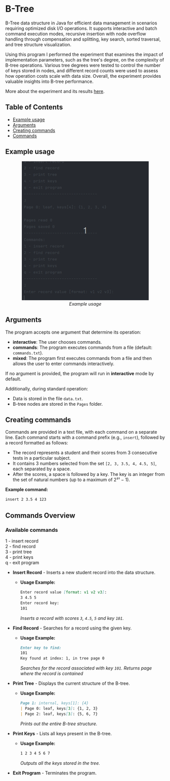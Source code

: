 # B-Tree
B-Tree data structure in Java for efficient data management in scenarios requiring optimized disk I/O operations. It supports interactive and batch command execution modes, recursive insertion with node overflow handling through compensation and splitting, 
key search, sorted traversal, and tree structure visualization.

Using this program I performed the experiment that examines the impact of implementation parameters, 
such as the tree's degree, on the complexity of B-tree operations. 
Various tree degrees were tested to control the number of keys stored in nodes,
and different record counts were used to assess how operation costs scale with data size.
Overall, the experiment provides valuable insights into B-tree performance. 

More about the experiment and its results [here](BTree-report.pdf).

## Table of Contents

- [Example usage](#example-usage)
- [Arguments](#arguments)
- [Creating commands](#creating-commands)
- [Commands](#commands)

## Example usage

<div align="center">
  <img src="assets/btree_example.gif" alt="B-Tree Demo" width="400">
  <br>
  <em>Example usage</em>
</div>

## Arguments

The program accepts one argument that determine its operation:

- **interactive**: The user chooses commands.
- **commands**: The program executes commands from a file (default: `commands.txt`).
- **mixed**: The program first executes commands from a file and then allows the user to enter commands interactively.

If no argument is provided, the program will run in **interactive** mode by default.

Additionally, during standard operation:
- Data is stored in the file `data.txt`.
- B-tree nodes are stored in the `Pages` folder.

## Creating commands

Commands are provided in a text file, with each command on a separate line. Each command starts with a command prefix (e.g., `insert`), followed by a record formatted as follows:

- The record represents a student and their scores from 3 consecutive tests in a particular subject.
- It contains 3 numbers selected from the set `[2, 3, 3.5, 4, 4.5, 5]`, each separated by a space.
- After the scores, a space is followed by a key. The key is an integer from the set of natural numbers (up to a maximum of 2³¹ − 1).

**Example command:**
```md
insert 2 3.5 4 123
```

## Commands Overview

### Available commands
1 - insert record\
2 - find record\
3 - print tree\
4 - print keys\
q - exit program


- **Insert Record** - Inserts a new student record into the data structure.
  - **Usage Example:**
    ```md
    Enter record value [format: v1 v2 v3]: 
    3 4.5 5
    Enter record key:
    101
    ```  
    *Inserts a record with scores `3`, `4.5`, `5` and key `101`.*


- **Find Record** - Searches for a record using the given key.
  - **Usage Example:**
    ```md
    Enter key to find: 
    101
    Key found at index: 1, in tree page 0
    ```  
    *Searches for the record associated with key `101`. Returns page where the record is contained*


- **Print Tree** - Displays the current structure of the B-tree.
  - **Usage Example:**
    ```md
    Page 1: internal, keys[1]: {4}
    | Page 0: leaf, keys[3]: {1, 2, 3}
    | Page 2: leaf, keys[3]: {5, 6, 7}
    ```  
    *Prints out the entire B-tree structure.*


- **Print Keys** - Lists all keys present in the B-tree.
  - **Usage Example:**
    ```md
    1 2 3 4 5 6 7 
    ```  
    *Outputs all the keys stored in the tree.*


- **Exit Program** - Terminates the program.

